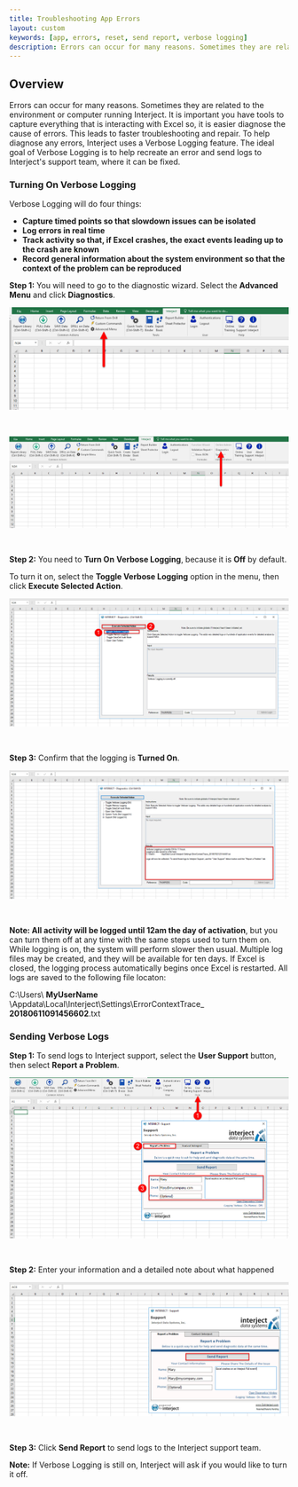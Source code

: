 ```yaml
---
title: Troubleshooting App Errors
layout: custom
keywords: [app, errors, reset, send report, verbose logging]
description: Errors can occur for many reasons. Sometimes they are related to the environment or computer running Interject. It is important you have tools to capture everything that is interacting with Excel so, it is easier diagnose the cause of errors. This leads to faster troubleshooting and repair.
---
```




##  **Overview**

Errors can occur for many reasons. Sometimes they are related to the environment or computer running Interject. It is important you have tools to capture everything that is interacting with Excel so, it is easier diagnose the cause of errors. This leads to faster troubleshooting and repair. To help diagnose any errors, Interject uses a Verbose Logging feature. The ideal goal of Verbose Logging is to help recreate an error and send logs to Interject's support team, where it can be fixed. 
 

###  Turning On Verbose Logging 

Verbose Logging will do four things: 

* **Capture timed points so that slowdown issues can be isolated** 
* **Log errors in real time**
* **Track activity so that, if Excel crashes, the exact events leading up to the crash are known**
* **Record general information about the system environment so that the context of the problem can be reproduced**



**Step 1:** You will need to go to the diagnostic wizard. Select the **Advanced Menu** and click **Diagnostics**.

![](/images/App-Errors/01.jpg)

<br>

![](/images/App-Errors/02.jpg)

<br> 


**Step 2:** You need to **Turn On** **Verbose Logging**, because it is **Off** by default. 

To turn it on, select the **Toggle Verbose Logging** option in the menu, then click **Execute Selected Action**.

![](/images/App-Errors/03.jpg)

<br> 


**Step 3:** Confirm that the logging is **Turned On**. 

![](/images/App-Errors/04.jpg)

<br>

**Note: All activity will be logged until 12am the day of activation**, but you can turn them off at any time with the same steps used to turn them on. While logging is on, the system will perform slower then usual. Multiple log files may be created, and they will be available for ten days. If Excel is closed, the logging process automatically begins once Excel is restarted. All logs are saved to the following file locaton: 

C:\Users\ **MyUserName** \Appdata\Local\Interject\Settings\ErrorContextTrace_ **20180611091456602**.txt 

###  Sending Verbose Logs 

**Step 1:** To send logs to Interject support, select the **User Support** button, then select **Report a Problem**. 

![](/images/App-Errors/05.jpg)

<br> 


**Step 2:** Enter your information and a detailed note about what happened 

![](/images/App-Errors/06.jpg)

<br>

**Step 3:** Click **Send Report** to send logs to the Interject support team. 

**Note:** If Verbose Logging is still on, Interject will ask if you would like to turn it off. 



